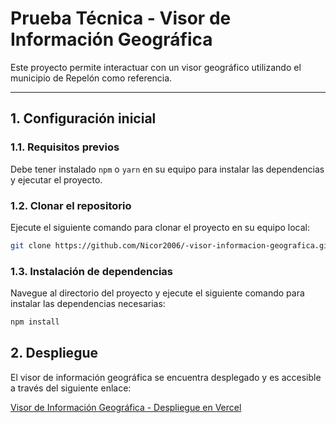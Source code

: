 # **Prueba Técnica - Visor de Información Geográfica**

Este proyecto permite interactuar con un visor geográfico utilizando el municipio de Repelón como referencia.

---

## **1. Configuración inicial**

### **1.1. Requisitos previos**

Debe tener instalado `npm` o `yarn` en su equipo para instalar las dependencias y ejecutar el proyecto.

### **1.2. Clonar el repositorio**

Ejecute el siguiente comando para clonar el proyecto en su equipo local:

```bash
git clone https://github.com/Nicor2006/-visor-informacion-geografica.git
```

### **1.3. Instalación de dependencias**

Navegue al directorio del proyecto y ejecute el siguiente comando para instalar las dependencias necesarias:

```bash
npm install
```

## **2. Despliegue**

El visor de información geográfica se encuentra desplegado y es accesible a través del siguiente enlace:

[Visor de Información Geográfica - Despliegue en Vercel](https://visor-informacion-geografica.vercel.app)
